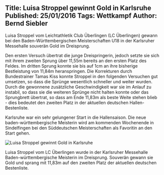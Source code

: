 Title: Luisa Stroppel gewinnt Gold in Karlsruhe
Published: 25/01/2016
Tags: Wettkampf
Author: Bernd Siebler
---

Luisa Stroppel vom Leichtathletik Club Überlingen (LC Überlingen) gewann bei den Baden-Württembergischen Meisterschaften U18 in der Karlsruher Messehalle souverän Gold im Dreisprung.

Den ersten Versuch übertrat die junge Dreispringerin, jedoch setzte sie sich mit ihrem zweiten Sprung über 11,55m bereits an den ersten Platz des Feldes. Im dritten Sprung konnte sie bis auf 1cm an ihre bisherige Bestleistung von 11,84m heranspringen. Die Korrekturen durch Bundestrainer Tamas Kiss konnte Stroppel in den folgenden Versuchen gut umsetzen, so dass die Sprünge wesentlich schneller und weiter wurden. Durch die gewonnene zusätzliche Geschwindigkeit war sie im Anlauf zu instabil, so dass sie die weiteren Sprünge nicht halten konnte oder das Sprungbrett übertrat, so dass am Ende 11,83m als beste Weite stehen blieb - dies bedeutet den zweiten Platz in der aktuellen deutschen Hallen-Bestenliste.

Karlsruhe war ein sehr gelungener Start in die Hallensaison. Die neue baden-württembergische Meisterin wird am kommenden Wochenende in Sindelfingen bei den Süddeutschen Meisterschaften als Favoritin an den Start gehen.

![Luisa Stroppel gewinnt Gold in Karlsruhe](/blog/assets/2016/2016-01-25-stroppel-dreisprung.jpg)

Luisa Stroppel vom LC Überlingen wurde in der Karlsruher Messehalle Baden-württembergische Meisterin im Dreisprung. Souverän gewann sie Gold und sprang mit 11,83m auf den zweiten Platz der aktuellen deutschen Bestenliste.